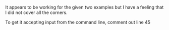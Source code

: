 It appears to be working for the given two examples but I have a feeling that I did not cover all the corners.

To get it accepting input from the command line, comment out line 45